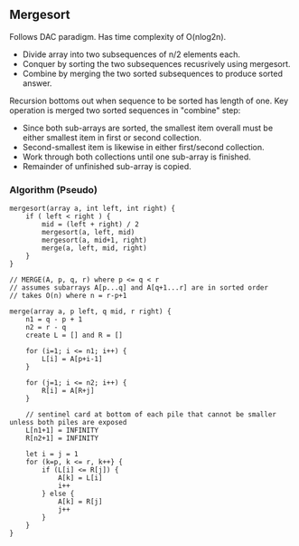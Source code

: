 ## Mergesort

Follows DAC paradigm. Has time complexity of O(nlog2n).

- Divide array into two subsequences of n/2 elements each.
- Conquer by sorting the two subsequences recusrively using mergesort.
- Combine by merging the two sorted subsequences to produce sorted answer.

Recursion bottoms out when sequence to be sorted has length of one. Key operation is merged two sorted sequences in "combine" step:

- Since both sub-arrays are sorted, the smallest item overall must be either smallest item in first or second collection.
- Second-smallest item is likewise in either first/second collection.
- Work through both collections until one sub-array is finished.
- Remainder of unfinished sub-array is copied.

### Algorithm (Pseudo)

```
mergesort(array a, int left, int right) {
    if ( left < right ) {
        mid = (left + right) / 2
        mergesort(a, left, mid)
        mergesort(a, mid+1, right)
        merge(a, left, mid, right)
    }
}
```

```
// MERGE(A, p, q, r) where p <= q < r
// assumes subarrays A[p...q] and A[q+1...r] are in sorted order
// takes O(n) where n = r-p+1

merge(array a, p left, q mid, r right) {
    n1 = q - p + 1
    n2 = r - q
    create L = [] and R = []

    for (i=1; i <= n1; i++) {
        L[i] = A[p+i-1]
    }

    for (j=1; i <= n2; i++) {
        R[i] = A[R+j]
    }

    // sentinel card at bottom of each pile that cannot be smaller unless both piles are exposed
    L[n1+1] = INFINITY
    R[n2+1] = INFINITY

    let i = j = 1
    for (k=p, k <= r, k++} {
        if (L[i] <= R[j]) {
            A[k] = L[i]
            i++
        } else {
            A[k] = R[j]
            j++
        }
    }
}
```
